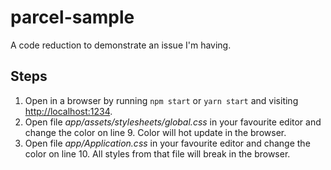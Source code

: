 # parcel-sample

A code reduction to demonstrate an issue I'm having.

## Steps

1. Open in a browser by running `npm start` or `yarn start` and visiting <http://localhost:1234>.
2. Open file *app/assets/stylesheets/global.css* in your favourite editor and change the color on line 9. Color will hot update in the browser.
3. Open file *app/Application.css* in your favourite editor and change the color on line 10. All styles from that file will break in the browser.
